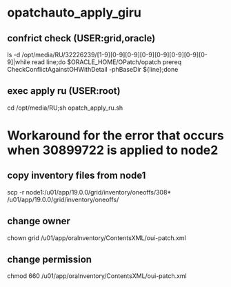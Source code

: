 # opatchauto_apply_giru

## confrict check (USER:grid,oracle)

ls -d /opt/media/RU/32226239/[1-9][0-9][0-9][0-9][0-9][0-9][0-9][0-9]|while read line;do $ORACLE_HOME/OPatch/opatch prereq CheckConflictAgainstOHWithDetail -phBaseDir ${line};done

## exec apply ru (USER:root)
cd /opt/media/RU;sh opatch_apply_ru.sh


# Workaround for the error that occurs when 30899722 is applied to node2
## copy inventory files from node1
scp -r node1:/u01/app/19.0.0/grid/inventory/oneoffs/308* /u01/app/19.0.0/grid/inventory/oneoffs/
## change owner 
chown grid /u01/app/oraInventory/ContentsXML/oui-patch.xml
## change permission
chmod 660 /u01/app/oraInventory/ContentsXML/oui-patch.xml
